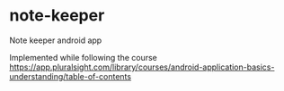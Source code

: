 # note-keeper
Note keeper android app

Implemented while following the course https://app.pluralsight.com/library/courses/android-application-basics-understanding/table-of-contents
